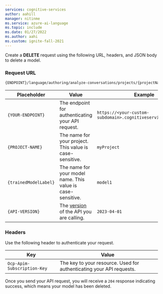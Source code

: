 ```yaml
---
services: cognitive-services
author: aahill
manager: nitinme
ms.service: azure-ai-language
ms.topic: include
ms.date: 01/27/2022 
ms.author: aahi
ms.custom: ignite-fall-2021
---
```




Create a **DELETE** request using the following URL, headers, and JSON body to delete a model.


### Request URL

```rest
{ENDPOINT}/language/authoring/analyze-conversations/projects/{projectName}/models/{trainedModelLabel}?api-version={API-VERSION}
```

|Placeholder  |Value  | Example |
|---------|---------|---------|
|`{YOUR-ENDPOINT}`     | The endpoint for authenticating your API request.   | `https://<your-custom-subdomain>.cognitiveservices.azure.com` |
|`{PROJECT-NAME}`     | The name for your project. This value is case-sensitive.   | `myProject` |
|`{trainedModelLabel}`     | The name for your model name. This value is case-sensitive.   | `model1` |
|`{API-VERSION}`     | The [version](../../../concepts/model-lifecycle.md#api-versions) of the API you are calling. | `2023-04-01` |

### Headers

Use the following header to authenticate your request. 

|Key|Value|
|--|--|
|`Ocp-Apim-Subscription-Key`| The key to your resource. Used for authenticating your API requests.|


Once you send your API request, you will receive a `204` response indicating success, which means your model has been deleted.
